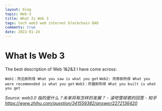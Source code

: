 ```yaml
---
layout: blog
topic: Web-3
title: What Is Web 3
tags: tech web3 web internet blockchain DAO 
comments: true
date: 2022-01-24
---
```


# What Is Web 3

The best description of Web 1&2&3 I have come across:

`Web1：所见即所得 What you saw is what you get`
`Web2: 所荐即所得 What you were recommended is what you get`
`Web3：所建即所得 What you built is what you get`

_Source: web3.0 指的是什么？未来将有怎样的发展？ - 滚吧雪球君的回答 - 知乎
https://www.zhihu.com/question/341559382/answer/2272136420_


